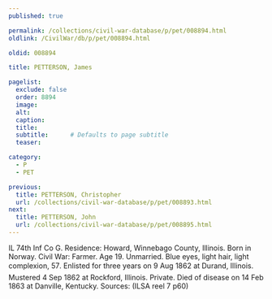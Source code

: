 ```yaml
---
published: true

permalink: /collections/civil-war-database/p/pet/008894.html
oldlink: /CivilWar/db/p/pet/008894.html

oldid: 008894

title: PETTERSON, James

pagelist:
  exclude: false
  order: 8894
  image: 
  alt:
  caption:
  title:
  subtitle:      # Defaults to page subtitle
  teaser:

category: 
  - P 
  - PET

previous:
  title: PETTERSON, Christopher
  url: /collections/civil-war-database/p/pet/008893.html  
next:
  title: PETTERSON, John
  url: /collections/civil-war-database/p/pet/008895.html   
---
```

IL 74th Inf Co G. Residence: Howard, Winnebago County, Illinois. Born in Norway. Civil War: Farmer. Age 19. Unmarried. Blue eyes, light hair, light complexion, 5&#146;7&#148;. Enlisted for three years on 9 Aug 1862 at Durand, Illinois. Mustered 4 Sep 1862 at Rockford, Illinois. Private. Died of disease on 14 Feb 1863 at Danville, Kentucky. Sources: (ILSA reel 7 p60)